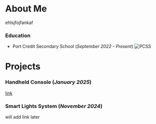 # About Me

ehlsjfojfankaf

### Education
- Port Credit Secondary School (_September 2022 - Present_) ![PCSS]()

# Projects

### Handheld Console (_January 2025_)

[link](./tej3mr.html)

### Smart Lights System (_November 2024_)

will add link later